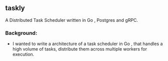 ## taskly

A Distributed Task Scheduler written in Go , Postgres and gRPC.

### Background:

- I wanted to write a architecture of a task scheduler in Go , that handles a high volume of tasks, distribute them across multiple workers for execution.
